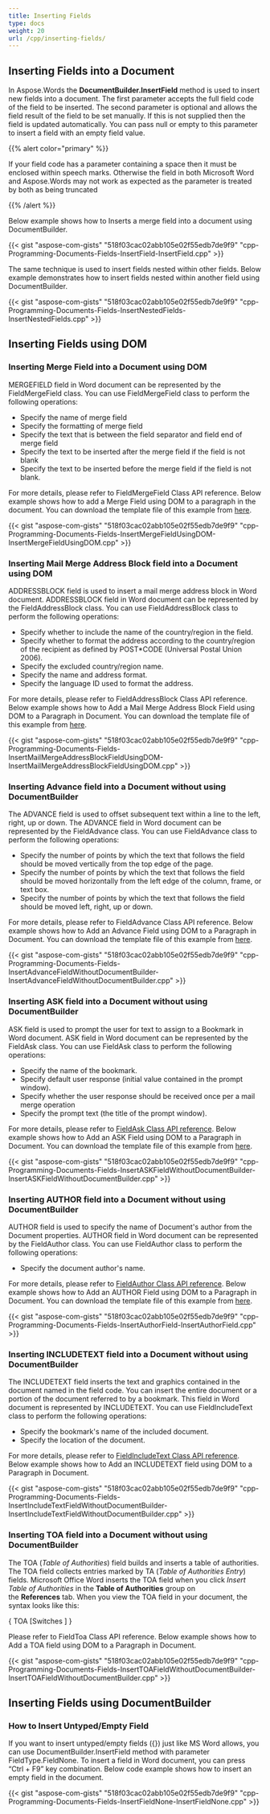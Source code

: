 ```yaml
---
title: Inserting Fields
type: docs
weight: 20
url: /cpp/inserting-fields/
---
```


## **Inserting Fields into a Document**
In Aspose.Words the **DocumentBuilder.InsertField** method is used to insert new fields into a document. The first parameter accepts the full field code of the field to be inserted. The second parameter is optional and allows the field result of the field to be set manually. If this is not supplied then the field is updated automatically. You can pass null or empty to this parameter to insert a field with an empty field value.

{{% alert color="primary" %}} 

If your field code has a parameter containing a space then it must be enclosed within speech marks. Otherwise the field in both Microsoft Word and Aspose.Words may not work as expected as the parameter is treated by both as being truncated

{{% /alert %}} 

Below example shows how to Inserts a merge field into a document using DocumentBuilder.

{{< gist "aspose-com-gists" "518f03cac02abb105e02f55edb7de9f9" "cpp-Programming-Documents-Fields-InsertField-InsertField.cpp" >}}

The same technique is used to insert fields nested within other fields. Below example demonstrates how to insert fields nested within another field using DocumentBuilder.

{{< gist "aspose-com-gists" "518f03cac02abb105e02f55edb7de9f9" "cpp-Programming-Documents-Fields-InsertNestedFields-InsertNestedFields.cpp" >}}
## **Inserting Fields using DOM**
### **Inserting Merge Field into a Document using DOM**
MERGEFIELD field in Word document can be represented by the FieldMergeField class. You can use FieldMergeField class to perform the following operations:

- Specify the name of merge field
- Specify the formatting of merge field
- Specify the text that is between the field separator and field end of merge field
- Specify the text to be inserted after the merge field if the field is not blank
- Specify the text to be inserted before the merge field if the field is not blank.

For more details, please refer to FieldMergeField Class API reference. Below example shows how to add a Merge Field using DOM to a paragraph in the document. You can download the template file of this example from [here](https://github.com/aspose-words/Aspose.Words-for-.NET/blob/master/Examples/Data/Programming-Documents/Fields/in.doc).

{{< gist "aspose-com-gists" "518f03cac02abb105e02f55edb7de9f9" "cpp-Programming-Documents-Fields-InsertMergeFieldUsingDOM-InsertMergeFieldUsingDOM.cpp" >}}
### **Inserting Mail Merge Address Block field into a Document using DOM**
ADDRESSBLOCK field is used to insert a mail merge address block in Word document. ADDRESSBLOCK field in Word document can be represented by the FieldAddressBlock class. You can use FieldAddressBlock class to perform the following operations:

- Specify whether to include the name of the country/region in the field.
- Specify whether to format the address according to the country/region of the recipient as defined by POST*CODE (Universal Postal Union 2006).
- Specify the excluded country/region name.
- Specify the name and address format.
- Specify the language ID used to format the address.

For more details, please refer to FieldAddressBlock Class API reference. Below example shows how to Add a Mail Merge Address Block Field using DOM to a Paragraph in Document. You can download the template file of this example from [here](https://github.com/aspose-words/Aspose.Words-for-.NET/blob/master/Examples/Data/Programming-Documents/Fields/in.doc).

{{< gist "aspose-com-gists" "518f03cac02abb105e02f55edb7de9f9" "cpp-Programming-Documents-Fields-InsertMailMergeAddressBlockFieldUsingDOM-InsertMailMergeAddressBlockFieldUsingDOM.cpp" >}}
### **Inserting Advance field into a Document without using DocumentBuilder**
The ADVANCE field is used to offset subsequent text within a line to the left, right, up or down. The ADVANCE field in Word document can be represented by the FieldAdvance class. You can use FieldAdvance class to perform the following operations:

- Specify the number of points by which the text that follows the field should be moved vertically from the top edge of the page.
- Specify the number of points by which the text that follows the field should be moved horizontally from the left edge of the column, frame, or text box.
- Specify the number of points by which the text that follows the field should be moved left, right, up or down.

For more details, please refer to FieldAdvance Class API reference. Below example shows how to Add an Advance Field using DOM to a Paragraph in Document. You can download the template file of this example from [here](https://github.com/aspose-words/Aspose.Words-for-.NET/blob/master/Examples/Data/Programming-Documents/Fields/in.doc).

{{< gist "aspose-com-gists" "518f03cac02abb105e02f55edb7de9f9" "cpp-Programming-Documents-Fields-InsertAdvanceFieldWithoutDocumentBuilder-InsertAdvanceFieldWithoutDocumentBuilder.cpp" >}}
### **Inserting ASK field into a Document without using DocumentBuilder**
ASK field is used to prompt the user for text to assign to a Bookmark in Word document. ASK field in Word document can be represented by the FieldAsk class. You can use FieldAsk class to perform the following operations:

- Specify the name of the bookmark.
- Specify default user response (initial value contained in the prompt window).
- Specify whether the user response should be received once per a mail merge operation
- Specify the prompt text (the title of the prompt window).

For more details, please refer to [FieldAsk Class API reference](http://www.aspose.com/docs/display/wordsnet/Aspose.Words.Fields.FieldAsk+Class). Below example shows how to Add an ASK Field using DOM to a Paragraph in Document. You can download the template file of this example from [here](https://github.com/aspose-words/Aspose.Words-for-.NET/blob/master/Examples/Data/Programming-Documents/Fields/in.doc).

{{< gist "aspose-com-gists" "518f03cac02abb105e02f55edb7de9f9" "cpp-Programming-Documents-Fields-InsertASKFieldWithoutDocumentBuilder-InsertASKFieldWithoutDocumentBuilder.cpp" >}}
### **Inserting AUTHOR field into a Document without using DocumentBuilder**
AUTHOR field is used to specify the name of Document's author from the Document properties. AUTHOR field in Word document can be represented by the FieldAuthor class. You can use FieldAuthor class to perform the following operations:

- Specify the document author's name.

For more details, please refer to [FieldAuthor Class API reference](http://www.aspose.com/docs/display/wordsnet/Aspose.Words.Fields.FieldAuthor+Class). Below example shows how to Add an AUTHOR Field using DOM to a Paragraph in Document. You can download the template file of this example from [here](https://github.com/aspose-words/Aspose.Words-for-.NET/blob/master/Examples/Data/Programming-Documents/Fields/in.doc).

{{< gist "aspose-com-gists" "518f03cac02abb105e02f55edb7de9f9" "cpp-Programming-Documents-Fields-InsertAuthorField-InsertAuthorField.cpp" >}}
### **Inserting INCLUDETEXT field into a Document without using DocumentBuilder**
The INCLUDETEXT field inserts the text and graphics contained in the document named in the field code. You can insert the entire document or a portion of the document referred to by a bookmark. This field in Word document is represented by INCLUDETEXT. You can use FieldIncludeText class to perform the following operations:

- Specify the bookmark's name of the included document. 
- Specify the location of the document.

For more details, please refer to [FieldIncludeText Class API reference](https://apireference.aspose.com/net/words/aspose.words.fields/fieldincludetext). Below example shows how to Add an INCLUDETEXT field using DOM to a Paragraph in Document. 

{{< gist "aspose-com-gists" "518f03cac02abb105e02f55edb7de9f9" "cpp-Programming-Documents-Fields-InsertIncludeTextFieldWithoutDocumentBuilder-InsertIncludeTextFieldWithoutDocumentBuilder.cpp" >}}
### **Inserting TOA field into a Document without using DocumentBuilder**
The TOA (*Table of Authorities*) field builds and inserts a table of authorities. The TOA field collects entries marked by TA (*Table of Authorities Entry*) fields. Microsoft Office Word inserts the TOA field when you click *Insert Table of Authorities* in the **Table of Authorities** group on the **References** tab. When you view the TOA field in your document, the syntax looks like this:

{ TOA [Switches ] }

Please refer to FieldToa Class API reference. Below example shows how to Add a TOA field using DOM to a Paragraph in Document. 

{{< gist "aspose-com-gists" "518f03cac02abb105e02f55edb7de9f9" "cpp-Programming-Documents-Fields-InsertTOAFieldWithoutDocumentBuilder-InsertTOAFieldWithoutDocumentBuilder.cpp" >}}
## **Inserting Fields using DocumentBuilder**
### **How to Insert Untyped/Empty Field**
If you want to insert untyped/empty fields ({}) just like MS Word allows, you can use DocumentBuilder.InsertField method with parameter FieldType.FieldNone. To insert a field in Word document, you can press “Ctrl + F9” key combination. Below code example shows how to insert an empty field in the document.

{{< gist "aspose-com-gists" "518f03cac02abb105e02f55edb7de9f9" "cpp-Programming-Documents-Fields-InsertFieldNone-InsertFieldNone.cpp" >}}
